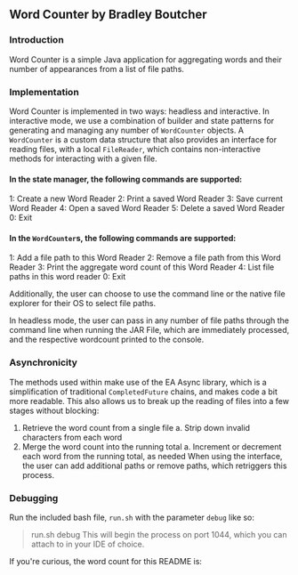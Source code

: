 ## Word Counter by Bradley Boutcher

### Introduction
Word Counter is a simple Java application for aggregating words and their number of appearances from a list of file paths.

### Implementation
Word Counter is implemented in two ways: headless and interactive. In interactive mode, we use a combination of builder and state patterns for generating and managing any number of `WordCounter` objects. A `WordCounter` is a custom data structure that also provides an interface for reading files, with a local `FileReader`, which contains non-interactive methods for interacting with a  given file.

#### In the state manager, the following commands are supported:
1: Create a new Word Reader
2: Print a saved Word Reader
3: Save current Word Reader
4: Open a saved Word Reader
5: Delete a saved Word Reader
0: Exit

#### In the `WordCounter`s, the following commands are supported: 
1: Add a file path to this Word Reader 
2: Remove a file path from this Word Reader
3: Print the aggregate word count of this Word Reader
4: List file paths in this word reader
0: Exit

Additionally, the user can choose to use the command line or the native file explorer for their OS to select file paths.

In headless mode, the user can pass in any number of file paths through the command line when running the JAR File, which are immediately processed, and the respective wordcount printed to the console.

### Asynchronicity 
The methods used within make use of the EA Async library, which is a simplification of traditional `CompletedFuture` chains, and makes code a bit more readable. This also allows us to break up the reading of files into a few stages without blocking:
1. Retrieve the word count from a single file
    a. Strip down invalid characters from each word
2. Merge the word count into the running total
    a. Increment or decrement each word from the running total, as needed
When using the interface, the user can add additional paths or remove paths, which retriggers this process.

### Debugging
Run the included bash file, `run.sh` with the parameter `debug` like so:
> run.sh debug
This will begin the process on port 1044, which you can attach to in your IDE of choice.

If you're curious, the word count for this README is:
